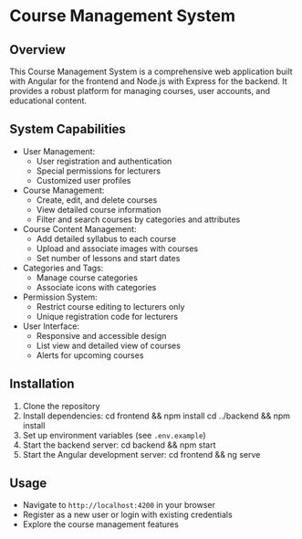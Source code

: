 
# Course Management System

## Overview
This Course Management System is a comprehensive web application built with Angular for the frontend and Node.js with Express for the backend. It provides a robust platform for managing courses, user accounts, and educational content.

## System Capabilities
- User Management:
  - User registration and authentication
  - Special permissions for lecturers
  - Customized user profiles
- Course Management:
  - Create, edit, and delete courses
  - View detailed course information
  - Filter and search courses by categories and attributes
- Course Content Management:
  - Add detailed syllabus to each course
  - Upload and associate images with courses
  - Set number of lessons and start dates
- Categories and Tags:
  - Manage course categories
  - Associate icons with categories
- Permission System:
  - Restrict course editing to lecturers only
  - Unique registration code for lecturers
- User Interface:
  - Responsive and accessible design
  - List view and detailed view of courses
  - Alerts for upcoming courses

## Installation
1. Clone the repository
2. Install dependencies:
cd frontend && npm install cd ../backend && npm install
3. Set up environment variables (see `.env.example`)
4. Start the backend server:
cd backend && npm start
5. Start the Angular development server:
cd frontend && ng serve

## Usage
- Navigate to `http://localhost:4200` in your browser
- Register as a new user or login with existing credentials
- Explore the course management features

